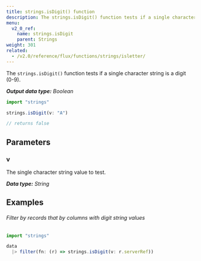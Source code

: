 ```yaml
---
title: strings.isDigit() function
description: The strings.isDigit() function tests if a single character string is a digit (0-9).
menu:
  v2_0_ref:
    name: strings.isDigit
    parent: Strings
weight: 301
related:
  - /v2.0/reference/flux/functions/strings/isletter/
---
```


The `strings.isDigit()` function tests if a single character string is a digit (0-9).

_**Output data type:** Boolean_

```js
import "strings"

strings.isDigit(v: "A")

// returns false
```

## Parameters

### v
The single character string value to test.

_**Data type:** String_

## Examples

###### Filter by records that by columns with digit string values
```js
import "strings"

data
  |> filter(fn: (r) => strings.isDigit(v: r.serverRef))
```
